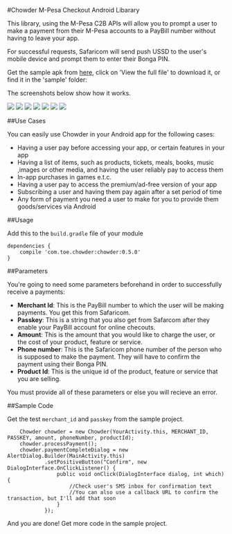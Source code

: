 #Chowder M-Pesa Checkout Android Libarary

This library, using the M-Pesa C2B APIs will allow you to prompt a user to make a payment from their M-Pesa accounts to a PayBill number without having to leave your app. 

For successful requests, Safaricom will send push USSD to the user's mobile device and prompt them to enter their Bonga PIN.

Get the sample apk from [here](https://github.com/IanWambai/Chowder/tree/master/sample/chowder_sample.apk), click on 'View the full file' to download it, or find it in the 'sample' folder:

The screenshots below show how it works.

![](images/hints.png?raw=true)
![](images/details.png?raw=true)
![](images/payment_ready.png?raw=true)
![](images/transaction_in_progress.png?raw=true)
![](images/ussd_push.png?raw=true)
![](images/ussd_accept.png?raw=true)
![](images/transaction_done.png?raw=true)

##Use Cases

You can easily use Chowder in your Android app for the following cases:
* Having a user pay before accessing your app, or certain features in your app
* Having a list of items, such as products, tickets, meals, books, music ,images or other media, and having the user reliably pay to access them
* In-app purchases in games e.t.c.
* Having a user pay to access the premium/ad-free version of your app
* Subscribing a user and having them pay again after a set period of time
* Any form of payment you need a user to make for you to provide them goods/services via Android

##Usage

Add this to the `build.gradle` file of your module

    dependencies {
        compile 'com.toe.chowder:chowder:0.5.0'
    }

##Parameters

You're going to need some parameters beforehand in order to successfully receive a payments:

+ **Merchant Id**: This is the PayBill number to which the user will be making payments. You get this from Safaricom.
+ **Passkey**: This is a string that you also get from Safarcom after they enable your PayBill account for online checouts.
+ **Amount**: This is the amount that you would like to charge the user, or the cost of your product, feature or service.
+ **Phone number**: This is the Safaricom phone number of the person who is supposed to make the payment. They will have to confirm the payment using their Bonga PIN.
+ **Product Id**: This is the unique id of the product, feature or service that you are selling.

You must provide all of these parameters or else you will recieve an error.

##Sample Code

Get the test `merchant_id` and `passkey` from the sample project.

        Chowder chowder = new Chowder(YourActivity.this, MERCHANT_ID, PASSKEY, amount, phoneNumber, productId);
        chowder.processPayment();
        chowder.paymentCompleteDialog = new AlertDialog.Builder(MainActivity.this)
                .setPositiveButton("Confirm", new DialogInterface.OnClickListener() {
                    public void onClick(DialogInterface dialog, int which) {
                        //Check user's SMS inbox for confirmation text
                        //You can also use a callback URL to confirm the transaction, but I'll add that soon
                    }
                });

And you are done! Get more code in the sample project.